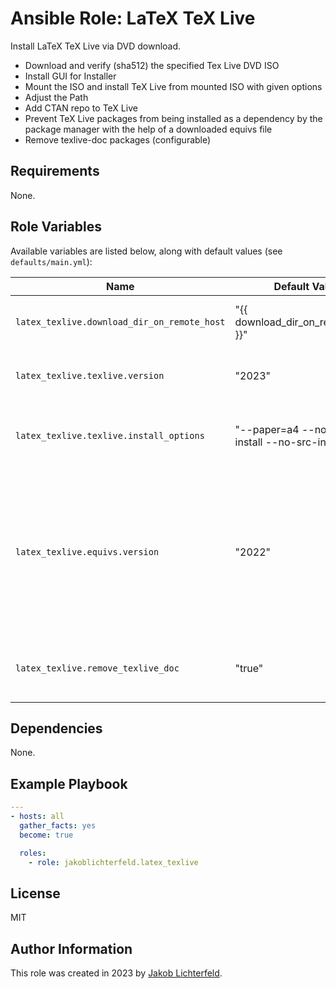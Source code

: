 # Ansible Role: LaTeX TeX Live

Install LaTeX TeX Live via DVD download.

- Download and verify (sha512) the specified Tex Live DVD ISO
- Install GUI for Installer
- Mount the ISO and install TeX Live from mounted ISO with given options
- Adjust the Path
- Add CTAN repo to TeX Live
- Prevent TeX Live packages from being installed as a dependency by the package manager with the help of a downloaded equivs file
- Remove texlive-doc packages (configurable)

## Requirements

None.

## Role Variables

Available variables are listed below, along with default values (see `defaults/main.yml`):

| Name           | Default Value   | Description                        |
| -------------- | --------------- | -----------------------------------|
| `latex_texlive.download_dir_on_remote_host` | "{{ download_dir_on_remote_host }}" | Download Directory on Remote Host |
| `latex_texlive.texlive.version` | "2023" | TeX Live Version you want to install |
| `latex_texlive.texlive.install_options` | "--paper=a4 --no-doc-install --no-src-install" | Additional TeX Live installation options you want to use |
| `latex_texlive.equivs.version` | "2022" | Equivs version to use to prevent TeX Live packages from being installed as a dependency by the package manager |
| `latex_texlive.remove_texlive_doc` | "true" |  Whether texlive-doc packages should be removed |

## Dependencies

None.

## Example Playbook

```yaml
---
- hosts: all
  gather_facts: yes
  become: true

  roles:
    - role: jakoblichterfeld.latex_texlive

```

## License

MIT

## Author Information

This role was created in 2023 by [Jakob Lichterfeld](https://github.com/JakobLichterfeld).
